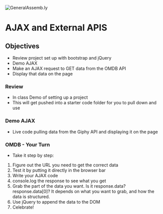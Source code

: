 ![GeneralAssemb.ly](https://github.com/generalassembly/ga-ruby-on-rails-for-devs/raw/master/images/ga.png "GeneralAssemb.ly")

# AJAX and External APIS

## Objectives
- Review project set up with bootstrap and jQuery
- Demo AJAX
- Make an AJAX request to GET data from the OMDB API
- Display that data on the page

### Review

- In class Demo of setting up a project
- This will get pushed into a starter code folder for you to pull down and use

### Demo AJAX
- Live code pulling data from the Giphy API and displaying it on the page

### OMDB - Your Turn
- Take it step by step:
1. Figure out the URL you need to get the correct data
2. Test it by putting it directly in the browser bar
3. Write your AJAX code
4. console.log the response to see what you get
5. Grab the part of the data you want. Is it response.data? response.data[0]? It depends on what you want to grab, and how the data is structured.
6. Use jQuery to append the data to the DOM
7. Celebrate! 

